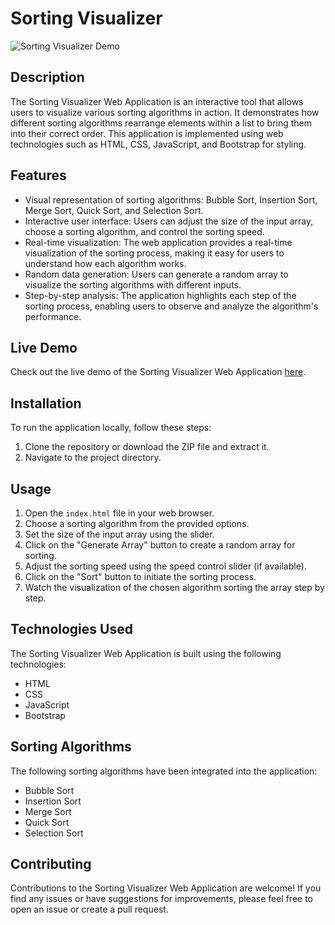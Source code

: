 # Sorting Visualizer 
![Sorting Visualizer Demo](sorting.gif)

## Description

The Sorting Visualizer Web Application is an interactive tool that allows users to visualize various sorting algorithms in action. It demonstrates how different sorting algorithms rearrange elements within a list to bring them into their correct order. This application is implemented using web technologies such as HTML, CSS, JavaScript, and Bootstrap for styling.

## Features

- Visual representation of sorting algorithms: Bubble Sort, Insertion Sort, Merge Sort, Quick Sort, and Selection Sort.
- Interactive user interface: Users can adjust the size of the input array, choose a sorting algorithm, and control the sorting speed.
- Real-time visualization: The web application provides a real-time visualization of the sorting process, making it easy for users to understand how each algorithm works.
- Random data generation: Users can generate a random array to visualize the sorting algorithms with different inputs.
- Step-by-step analysis: The application highlights each step of the sorting process, enabling users to observe and analyze the algorithm's performance.

## Live Demo

Check out the live demo of the Sorting Visualizer Web Application [here](https://saikiran-rao.github.io/Sorting-visualizer/).

## Installation

To run the application locally, follow these steps:

1. Clone the repository or download the ZIP file and extract it.
2. Navigate to the project directory.

## Usage

1. Open the `index.html` file in your web browser.
2. Choose a sorting algorithm from the provided options.
3. Set the size of the input array using the slider.
4. Click on the "Generate Array" button to create a random array for sorting.
5. Adjust the sorting speed using the speed control slider (if available).
6. Click on the "Sort" button to initiate the sorting process.
7. Watch the visualization of the chosen algorithm sorting the array step by step.

## Technologies Used

The Sorting Visualizer Web Application is built using the following technologies:

- HTML
- CSS
- JavaScript
- Bootstrap

## Sorting Algorithms

The following sorting algorithms have been integrated into the application:

- Bubble Sort
- Insertion Sort
- Merge Sort
- Quick Sort
- Selection Sort

## Contributing

Contributions to the Sorting Visualizer Web Application are welcome! If you find any issues or have suggestions for improvements, please feel free to open an issue or create a pull request.

<!-- ## License

This project is licensed under the [MIT License](LICENSE). Feel free to use, modify, and distribute the code as per the terms of the license. -->






